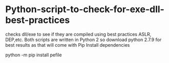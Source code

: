 # Python-script-to-check-for-exe-dll-best-practices
checks dll/exe to see if they are compiled using best practices ASLR, DEP,etc.
Both scripts are written in Python 2 so download python 2.7.9 for best results as that will come with Pip
Install dependencies 

python -m pip install pefile
